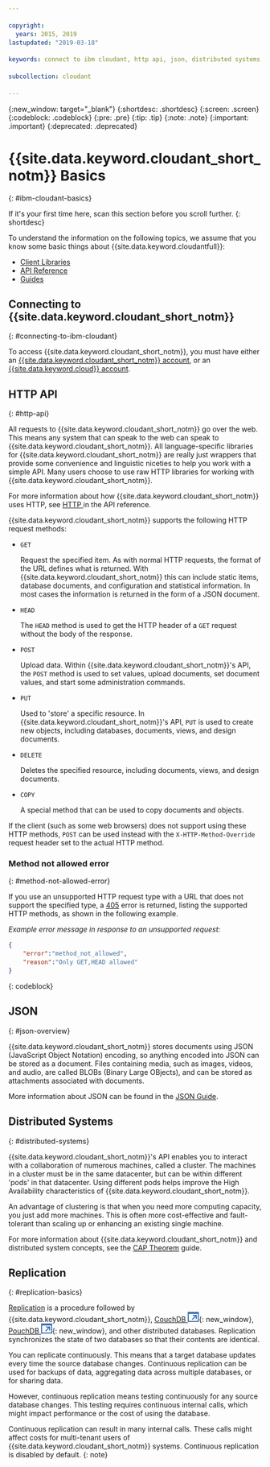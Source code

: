 ```yaml
---

copyright:
  years: 2015, 2019
lastupdated: "2019-03-18"

keywords: connect to ibm cloudant, http api, json, distributed systems, replication

subcollection: cloudant

---
```


{:new_window: target="_blank"}
{:shortdesc: .shortdesc}
{:screen: .screen}
{:codeblock: .codeblock}
{:pre: .pre}
{:tip: .tip}
{:note: .note}
{:important: .important}
{:deprecated: .deprecated}

<!-- Acrolinx: 2018-05-07 -->

# {{site.data.keyword.cloudant_short_notm}} Basics
{: #ibm-cloudant-basics}

If it's your first time here,
scan this section before you scroll further.
{: shortdesc}

To understand the information on the following topics, we assume that you know some basic things about {{site.data.keyword.cloudantfull}}: 

- [Client Libraries](/docs/services/Cloudant?topic=cloudant-client-libraries#client-libraries)
- [API Reference](/docs/services/Cloudant?topic=cloudant-api-reference-overview#api-reference-overview)
- [Guides](/docs/services/Cloudant?topic=cloudant-authorized-curl-acurl-#authorized-curl-acurl-)

## Connecting to {{site.data.keyword.cloudant_short_notm}}
{: #connecting-to-ibm-cloudant}

To access {{site.data.keyword.cloudant_short_notm}},
you must have either an [{{site.data.keyword.cloudant_short_notm}} account](/docs/services/Cloudant?topic=cloudant-account#account),
or an [{{site.data.keyword.cloud}} account](docs/services/Cloudant?topic=cloudant-ibm-cloud-public#ibm-cloud-public).

## HTTP API
{: #http-api}

All requests to {{site.data.keyword.cloudant_short_notm}} go over the web.
This means any system that can speak to the web can speak to {{site.data.keyword.cloudant_short_notm}}.
All language-specific libraries for {{site.data.keyword.cloudant_short_notm}} are really just wrappers that provide
some convenience and linguistic niceties to help you work with a simple API.
Many users choose to use raw HTTP libraries for working with {{site.data.keyword.cloudant_short_notm}}.

For more information about how {{site.data.keyword.cloudant_short_notm}} uses HTTP, see [HTTP ](/docs/services/Cloudant?topic=cloudant-http#http) in the API reference.

{{site.data.keyword.cloudant_short_notm}} supports the following HTTP request methods:

-   `GET`

    Request the specified item.
    As with normal HTTP requests,
    the format of the URL defines what is returned.
    With {{site.data.keyword.cloudant_short_notm}} this can include static items,
    database documents,
    and configuration and statistical information.
    In most cases the information is returned in the form of a JSON document.

-   `HEAD`

    The `HEAD` method is used to get the HTTP header of a `GET` request without the body of the response.

-   `POST`

    Upload data.
    Within {{site.data.keyword.cloudant_short_notm}}'s API,
    the `POST` method is used to set values,
    upload documents,
    set document values,
    and start some administration commands.

-   `PUT`

    Used to 'store' a specific resource.
    In {{site.data.keyword.cloudant_short_notm}}'s API,
    `PUT` is used to create new objects,
    including databases,
    documents,
    views,
    and design documents.

-   `DELETE`

    Deletes the specified resource,
    including documents,
    views,
    and design documents.

-   `COPY`

    A special method that can be used to copy documents and objects.

If the client (such as some web browsers) does not support using these HTTP methods,
`POST` can be used instead with the `X-HTTP-Method-Override` request header set to the actual HTTP method.

### Method not allowed error
{: #method-not-allowed-error}

If you use an unsupported HTTP request type with a URL that does not support the specified type,
a [405](/docs/services/Cloudant?topic=cloudant-http#http-status-codes) error is returned,
listing the supported HTTP methods, as shown in the following example.

_Example error message in response to an unsupported request:_

```json
{
    "error":"method_not_allowed",
    "reason":"Only GET,HEAD allowed"
}
```
{: codeblock}

## JSON
{: #json-overview}

{{site.data.keyword.cloudant_short_notm}} stores documents using JSON (JavaScript Object Notation) encoding,
so anything encoded into JSON can be stored as a document.
Files containing media,
such as images,
videos,
and audio,
are called BLOBs (Binary Large OBjects),
and can be stored as attachments associated with documents.

More information about JSON can be found in the [JSON Guide](/docs/services/Cloudant?topic=cloudant-json#json).

## Distributed Systems
{: #distributed-systems}

{{site.data.keyword.cloudant_short_notm}}'s API enables you to interact with a collaboration of numerous machines,
called a cluster.
The machines in a cluster must be in the same datacenter,
but can be within different 'pods' in that datacenter.
Using different pods helps improve the High Availability characteristics of {{site.data.keyword.cloudant_short_notm}}.

An advantage of clustering is that when you need more computing capacity,
you just add more machines.
This is often more cost-effective and fault-tolerant than scaling up or enhancing an existing single machine.

For more information about {{site.data.keyword.cloudant_short_notm}} and distributed system concepts,
see the [CAP Theorem](/docs/services/Cloudant?topic=cloudant-cap-theorem#cap-theorem) guide.

## Replication
{: #replication-basics}

[Replication](/docs/services/Cloudant?topic=cloudant-replication-api#replication-api) is a procedure followed by {{site.data.keyword.cloudant_short_notm}},
[CouchDB ![External link icon](../images/launch-glyph.svg "External link icon")](http://couchdb.apache.org/){: new_window},
[PouchDB ![External link icon](../images/launch-glyph.svg "External link icon")](http://pouchdb.com/){: new_window},
and other distributed databases.
Replication synchronizes the state of two databases so that their contents are identical.

You can replicate continuously.
This means that a target database updates every time the source database changes.
Continuous replication can be used for backups of data,
aggregating data across multiple databases,
or for sharing data.

However,
continuous replication means testing continuously for any source database changes.
This testing requires continuous internal calls,
which might impact performance or the cost of using the database.

Continuous replication can result in many internal calls. These calls might affect costs for multi-tenant users of {{site.data.keyword.cloudant_short_notm}} systems. Continuous replication is disabled by default.
{: note}

